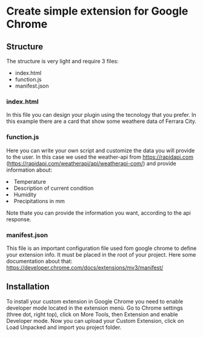 # Create simple extension for Google Chrome
## Structure
The structure is very light and require 3 files:
- index.html
- function.js
- manifest.json

### index.html
In this file you can design your plugin using the tecnology that you prefer.
In this example there are a card that show some weathere data of Ferrara City.

### function.js
Here you can write your own script and customize the data you will provide to the user. In this case we used the weather-api
from https://rapidapi.com (https://rapidapi.com/weatherapi/api/weatherapi-com/)
and provide information about:
<li>
Temperature
</li>
<li>
Description of current condition
</li>
<li>
Humidity
</li>
<li>
Precipitations in mm
</li>

Note thate you can provide the information you want, according to the api response. 

### manifest.json
This file is an important configuration file used fom google chrome to define your extension info.
It must be placed in the root of your project.
Here some documentation about that: https://developer.chrome.com/docs/extensions/mv3/manifest/

## Installation
To install your custom extension in Google Chrome you need to enable developer mode located in the extension menù.
Go to Chrome settings (three dot, right top), click on More Tools, then Extension and enable Developer mode.
Now you can upload your Custom Extension, click on Load Unpacked and import you project folder.

